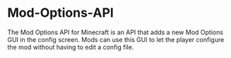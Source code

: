 Mod-Options-API
===============
The Mod Options API for Minecraft is an API that adds a new Mod Options GUI in the config screen.
Mods can use this GUI to let the player configure the mod without having to edit a config file.
